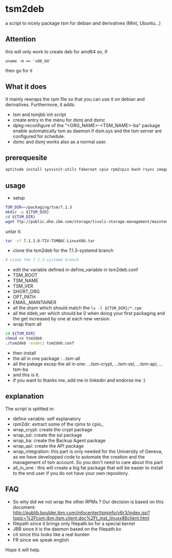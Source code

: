 tsm2deb
=======
a script to nicely package tsm for debian and derivatives (Mint, Ubuntu…)


Attention
---------
this will only work to create deb for amd64
so, if
```
uname -m == 'x86_64'
```
then go for it

What it does
------------
It mainly rewraps the rpm file so that you can use it on debian and derivatives. Furthermore, it adds:
 - tsm and tsmjbb init script
 - create entry in the menu for dsmj and dsmc
 - dpkg-reconfigure of the "<ORG_NAME>-<TSM_NAME>-ba" package enable automatically tsm as daemon if dsm.sys and the tsm server are configured for schedule.
 - dsmc and dsmj works also as a normal user.

prerequesite
------------
```bash
aptitude install sysvinit-utils fakeroot cpio rpm2cpio bash rsync imagemagick unzip git
```

usage
-----
 - setup
```bash
TSM_DIR=~/packaging/tsm/7.1.3
mkdir -p ${TSM_DIR}
cd ${TSM_DIR}
wget ftp://public.dhe.ibm.com/storage/tivoli-storage-management/maintenance/client/v7r1/Linux/LinuxX86/BA/v713/7.1.3.0-TIV-TSMBAC-LinuxX86.tar
```

  untar it:
```bash
tar -xf 7.1.3.0-TIV-TSMBAC-LinuxX86.tar
```
 - clone the tsm2deb for the 7.1.3-systemd branch
```bash
# clone the 7.1.3-systemd branch
```
 - edit the variable defined in define_variable in tsm2deb.conf
  - TSM_ROOT
  - TSM_NAME
  - TSM_VER
  - SHORT_ORG
  - OPT_PATH
  - EMAIL_MAINTAINER
  - all the drpm which should match the ```ls -l ${TSM_DIR}/*.rpm```
  - all the ddeb_ver which should be 0 when doing your first packaging
    and the get increased by one at each new version.
 - wrap them all
```bash
cd ${TSM_DIR}
chmod +x tsm2deb
./tsm2deb -esabc1 tsm2deb.conf
```
 - then install
  - the all in one package : ..tsm-all
  - all the pakage excep the all in one: …tsm-crypt, …tsm-ssl, …tsm-api, …tsm-ba
 - and  this is it.
 - if you want to thanks me, add me in linkedin and endorse me :)

explanation
-----------
The script is splitted in:
 - define variable: self explanatory
 - rpm2dir: extract some of the rpms to cpio_<directories>
 - wrap_crypt: create the crypt package
 - wrap_ssl: create the ssl package
 - wrap_ba: create the Backup Agent package
 - wrap_api: create the API package
 - wrap_integration: this part is only needed for the University of Geneva,
   as we have developped code to automate the creation and the management of
   tsm account. So you don't need to care about this part
- all_in_one : this will create a big fat package that will be easier to
  install to the end user if you do not have your own repository.

FAQ
---
- So why did we not wrap the other RPMs ?
    Our decision is based on this document:
    http://publib.boulder.ibm.com/infocenter/tsminfo/v6r3/index.jsp?topic=%2Fcom.ibm.itsm.client.doc%2Ft_inst_linuxx86client.html
 - filepath since it brings only filepath.ko for a special kernel
 - JBB since it is the daemon based on the filepath.ko
 - cit since this looks like a real burden
 - FR since we speak english



Hope it will help.
